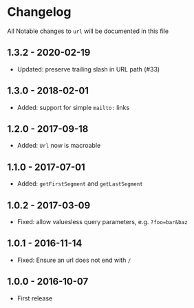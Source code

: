 # Changelog

All Notable changes to `url` will be documented in this file

## 1.3.2 - 2020-02-19
- Updated: preserve trailing slash in URL path (#33)

## 1.3.0 - 2018-02-01
- Added: support for simple `mailto:` links

## 1.2.0 - 2017-09-18
- Added: `Url` now is macroable

## 1.1.0 - 2017-07-01
- Added: `getFirstSegment` and `getLastSegment`

## 1.0.2 - 2017-03-09
- Fixed: allow valuesless query parameters, e.g. `?foo=bar&baz`

## 1.0.1 - 2016-11-14
- Fixed: Ensure an url does not end with `/`

## 1.0.0 - 2016-10-07
- First release
